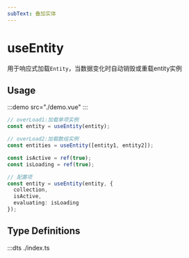 ```yaml
---
subText: 叠加实体
---
```


# useEntity

用于响应式加载`Entity`，当数据变化时自动销毁或重载entity实例

## Usage

:::demo src="./demo.vue"
:::

```ts
// overLoad1:加载单项实例
const entity = useEntity(entity);

// overLoad2:加载数组实例
const entities = useEntity([entity1, entity2]);

const isActive = ref(true);
const isLoading = ref(true);

// 配置项
const entity = useEntity(entity, {
  collection,
  isActive,
  evaluating: isLoading
});
```

## Type Definitions

:::dts ./index.ts
